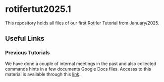 # rotifertut2025.1
This repository holds all files of our first Rotifer Tutorial from January/2025.

## Useful Links

### Previous Tutorials
We have done a couple of internal meetings in the past and also collected commands hints in a few documents Google Docs files.
Accesss to this material is available through this [link](https://drive.google.com/drive/u/0/folders/1GFlBcLrO9FAa0_Ghcse4KP3Kl-xmIB63).
